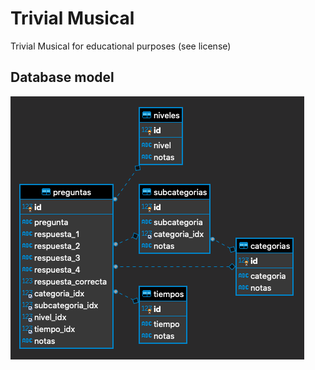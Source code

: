 # Trivial Musical
Trivial Musical for educational purposes (see license)

## Database model
![](ER.png)


